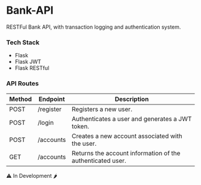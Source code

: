 # Bank-API
RESTFul Bank API, with transaction logging and authentication system.


### Tech Stack

* Flask
* Flask JWT
* Flask RESTful

### API Routes

| Method | Endpoint        | Description                                      |
|--------|------------------|--------------------------------------------------|
| POST   | /register        | Registers a new user.                            |
| POST   | /login           | Authenticates a user and generates a JWT token. |
| POST   | /accounts        | Creates a new account associated with the user. |
| GET    | /accounts        | Returns the account information of the authenticated user. |


⚠️ In Development 🌶️